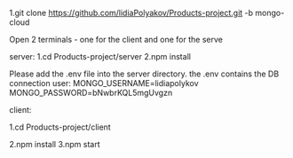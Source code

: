 1.git clone https://github.com/lidiaPolyakov/Products-project.git -b mongo-cloud 

Open 2 terminals - one for the client and one for the serve

server:
1.cd Products-project/server
2.npm install

Please add the .env file into the server directory.
the .env contains the DB connection user:
MONGO_USERNAME=lidiapolykov
MONGO_PASSWORD=bNwbrKQL5mgUvgzn


client:

1.cd Products-project/client

2.npm install
3.npm start
